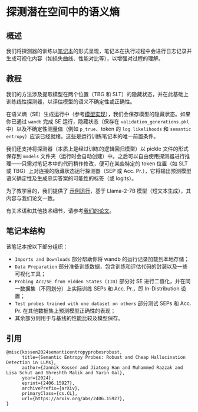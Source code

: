 # 探测潜在空间中的语义熵

## 概述

我们将探测器的训练以[笔记本](./train-latent-probe.ipynb)的形式呈现，笔记本在执行过程中会进行日志记录并生成可视化内容（如损失曲线、性能对比等），以增强对过程的理解。

## 教程

我们的方法涉及提取模型在两个位置（TBG 和 SLT）的隐藏状态，并在此基础上训练线性探测器，以评估模型的语义不确定性或正确性。

在语义熵（SE）生成运行中（参考[模型实现](../semantic_uncertainty/uncertainty/models/huggingface_models.py)），我们会保存模型的隐藏状态。如果你已通过 `wandb` 完成 SE 运行，隐藏状态（保存在 `validation_generations.pkl` 中）以及不确定性测量值（例如 `p_true`、token 的 `log likelihoods` 和 `semantic entropy`）应该已经就绪。这些是运行训练笔记本的唯一前置条件。

我们还支持将探测器（本质上是经过训练的逻辑回归模型）以 pickle 文件的形式保存到 `models` 文件夹（运行时会自动创建）中。之后可以自由使用探测器进行推理——只需对笔记本中的代码稍作修改，便可在某些特定的 token 位置（如 SLT 或 TBG）上对连接的隐藏状态运行探测器（SEP 或 Acc. Pr.），它将输出预测模型语义确定性及生成忠实答案的可能性的标签（或 logits）。

为了教学目的，我们提供了 [示例运行](https://wandb.ai/jiatongg/public_semantic_uncertainty)，基于 Llama-2-7B 模型（短文本生成），其内容与我们论文一致。

有关术语和其他技术细节，请参考[我们的论文](https://arxiv.org/abs/2406.15927)。

## 笔记本结构

该笔记本按以下部分组织：

- `Imports and Downloads` 部分帮助你将 wandb 的运行记录加载到本地存储；
- `Data Preparation` 部分准备训练数据，包含训练和评估代码的封装以及一些可视化工具；
- `Probing Acc/SE from Hidden States (IID)` 部分对 SE 进行二值化，并在同一数据集（不同划分）上实际训练 SEPs 和 Acc. Pr.，即 In-Distribution 设置；
- `Test probes trained with one dataset on others` 部分测试 SEPs 和 Acc. Pr. 在其他数据集上预测模型正确性的表现；
- 其余部分则用于与基线的性能比较及模型保存。

## 引用
```
@misc{kossen2024semanticentropyprobesrobust,
      title={Semantic Entropy Probes: Robust and Cheap Hallucination Detection in LLMs}, 
      author={Jannik Kossen and Jiatong Han and Muhammed Razzak and Lisa Schut and Shreshth Malik and Yarin Gal},
      year={2024},
      eprint={2406.15927},
      archivePrefix={arXiv},
      primaryClass={cs.CL},
      url={https://arxiv.org/abs/2406.15927}, 
}
```
